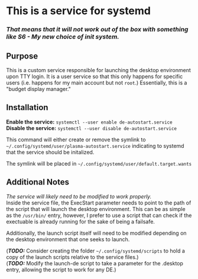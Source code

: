 # This is a service for **systemd**
### _**That means that it will not work out of the box with something like S6 - My new choice of init system.**_ 

## Purpose
This is a custom service responsible for launching the desktop environment upon TTY login. It is a user service so that this only happens for specific users (i.e. happens for my main account but not `root`.) Essentially, this is a "budget display manager."  

## Installation
**Enable the service:** `systemctl --user enable de-autostart.service`  
**Disable the service:** `systemctl --user disable de-autostart.service`  
  
This command will either create or remove the symlink to `~/.config/systemd/user/plasma-autostart.service` indicating to systemd that the service should be initalized.  
  
The symlink will be placed in `~/.config/systemd/user/default.target.wants`  

## Additional Notes
_The service will likely need to be modified to work properly._  
Inside the service file, the ExecStart parameter needs to point to the path of the script that will launch the desktop environment. This can be as simple as the `/usr/bin/` entry, however, I prefer to use a script that can check if the exectuable is already running for the sake of being a failsafe.  
  
Additionally, the launch script itself will need to be modified depending on the desktop environment that one seeks to launch.  
  
(_**TODO:**_ Consider creating the folder `~/.config/systemd/scripts` to hold a copy of the launch scripts relative to the service files.)  
(_**TODO:**_ Modify the launch-de script to take a parameter for the .desktop entry, allowing the script to work for any DE.)  
